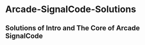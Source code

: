# Arcade-SignalCode-Solutions
Solutions of Intro and The Core of Arcade SignalCode
---------------------------------------------------


